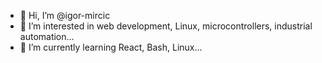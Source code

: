 - 👋 Hi, I’m @igor-mircic
- 👀 I’m interested in web development, Linux, microcontrollers, industrial automation...
- 🌱 I’m currently learning React, Bash, Linux...

<!---
igor-mircic/igor-mircic is a ✨ special ✨ repository because its `README.md` (this file) appears on your GitHub profile.
You can click the Preview link to take a look at your changes.
--->
